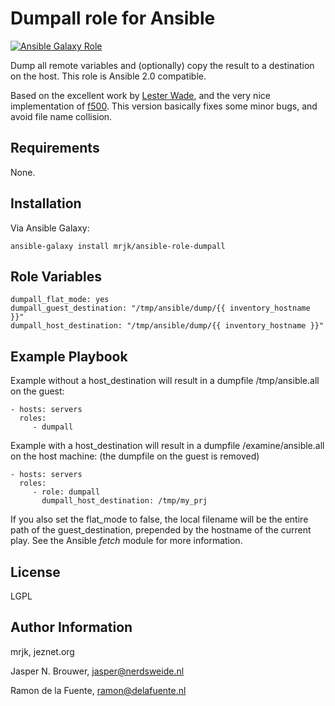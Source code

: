 Dumpall role for Ansible
========

[![Ansible Galaxy Role](https://img.shields.io/badge/Ansible%20Role-mrjk.dumpall-blue.svg?style=flat-square)](https://galaxy.ansible.com/detail#/role/6960)

Dump all remote variables and (optionally) copy the result to a destination on the host. This role is Ansible 2.0 compatible.

Based on the excellent work by [Lester Wade](https://coderwall.com/p/13lh6w), and the very nice implementation of [f500](https://github.com/f500/ansible-dumpall). This version basically fixes some minor bugs, and avoid file name collision.

Requirements
------------

None.

Installation
------------

Via Ansible Galaxy:

    ansible-galaxy install mrjk/ansible-role-dumpall


Role Variables
--------------

    dumpall_flat_mode: yes
    dumpall_guest_destination: "/tmp/ansible/dump/{{ inventory_hostname }}"
    dumpall_host_destination: "/tmp/ansible/dump/{{ inventory_hostname }}"

Example Playbook
-------------------------

Example without a host_destination will result in a dumpfile /tmp/ansible.all on the guest:

    - hosts: servers
      roles:
         - dumpall

Example with a host_destination will result in a dumpfile /examine/ansible.all on the host machine:
(the dumpfile on the guest is removed)

    - hosts: servers
      roles:
         - role: dumpall
           dumpall_host_destination: /tmp/my_prj


If you also set the flat_mode to false, the local filename will be the entire path of the guest_destination,
prepended by the hostname of the current play. See the Ansible _fetch_ module for more information.

License
-------

LGPL

Author Information
------------------

mrjk, jeznet.org

Jasper N. Brouwer, jasper@nerdsweide.nl

Ramon de la Fuente, ramon@delafuente.nl


